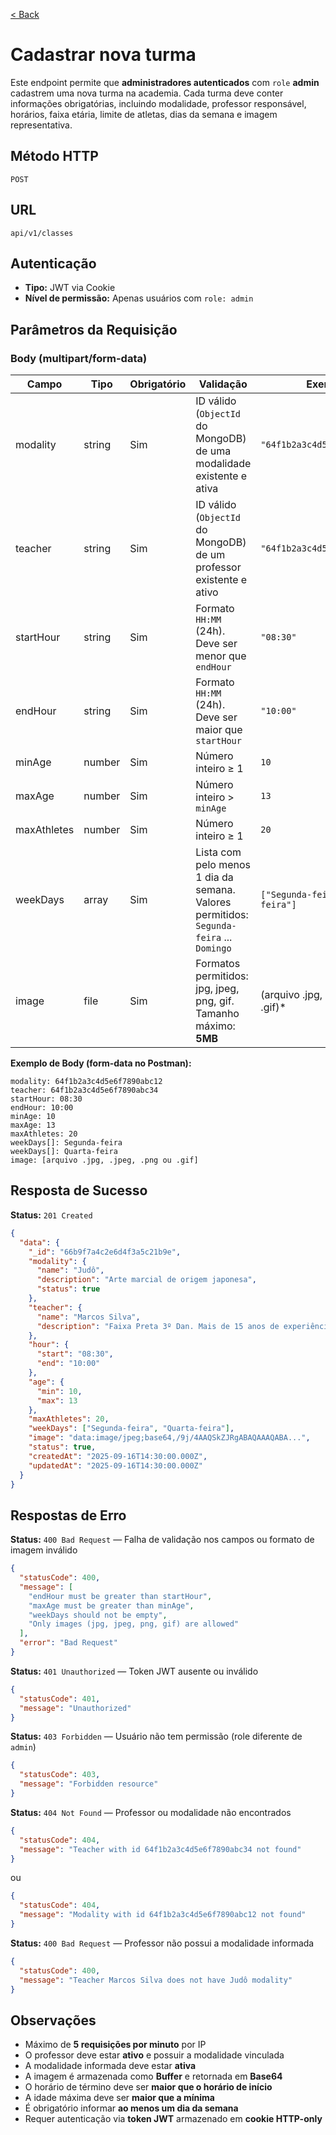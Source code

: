 [< Back](../)

# Cadastrar nova turma
Este endpoint permite que **administradores autenticados** com `role` **admin** cadastrem uma nova turma na academia. Cada turma deve conter informações obrigatórias, incluindo modalidade, professor responsável, horários, faixa etária, limite de atletas, dias da semana e imagem representativa.

## Método HTTP
`POST`

## URL
`api/v1/classes`

## Autenticação
- **Tipo:** JWT via Cookie
- **Nível de permissão:** Apenas usuários com `role: admin`

## Parâmetros da Requisição

### Body (multipart/form-data)

| Campo       | Tipo   | Obrigatório | Validação                                                                               | Exemplo                               |
| ----------- | ------ | ----------- | --------------------------------------------------------------------------------------- | ------------------------------------- |
| modality    | string | Sim         | ID válido (`ObjectId` do MongoDB) de uma modalidade existente e ativa                   | `"64f1b2a3c4d5e6f7890abc12"`          |
| teacher     | string | Sim         | ID válido (`ObjectId` do MongoDB) de um professor existente e ativo                     | `"64f1b2a3c4d5e6f7890abc34"`          |
| startHour   | string | Sim         | Formato `HH:MM` (24h). Deve ser menor que `endHour`                                     | `"08:30"`                             |
| endHour     | string | Sim         | Formato `HH:MM` (24h). Deve ser maior que `startHour`                                   | `"10:00"`                             |
| minAge      | number | Sim         | Número inteiro ≥ 1                                                                      | `10`                                  |
| maxAge      | number | Sim         | Número inteiro > `minAge`                                                               | `13`                                  |
| maxAthletes | number | Sim         | Número inteiro ≥ 1                                                                      | `20`                                  |
| weekDays    | array  | Sim         | Lista com pelo menos 1 dia da semana. Valores permitidos: `Segunda-feira` ... `Domingo` | `["Segunda-feira","Quarta-feira"]`    |
| image       | file   | Sim         | Formatos permitidos: jpg, jpeg, png, gif. Tamanho máximo: **5MB**                       | (arquivo .jpg, .jpeg, .png ou .gif)\* |

**Exemplo de Body (form-data no Postman):**

```
modality: 64f1b2a3c4d5e6f7890abc12
teacher: 64f1b2a3c4d5e6f7890abc34
startHour: 08:30
endHour: 10:00
minAge: 10
maxAge: 13
maxAthletes: 20
weekDays[]: Segunda-feira
weekDays[]: Quarta-feira
image: [arquivo .jpg, .jpeg, .png ou .gif]
```

## Resposta de Sucesso

**Status:** `201 Created`

```json
{
  "data": {
    "_id": "66b9f7a4c2e6d4f3a5c21b9e",
    "modality": {
      "name": "Judô",
      "description": "Arte marcial de origem japonesa",
      "status": true
    },
    "teacher": {
      "name": "Marcos Silva",
      "description": "Faixa Preta 3º Dan. Mais de 15 anos de experiência"
    },
    "hour": {
      "start": "08:30",
      "end": "10:00"
    },
    "age": {
      "min": 10,
      "max": 13
    },
    "maxAthletes": 20,
    "weekDays": ["Segunda-feira", "Quarta-feira"],
    "image": "data:image/jpeg;base64,/9j/4AAQSkZJRgABAQAAAQABA...",
    "status": true,
    "createdAt": "2025-09-16T14:30:00.000Z",
    "updatedAt": "2025-09-16T14:30:00.000Z"
  }
}
```

## Respostas de Erro

**Status:** `400 Bad Request` — Falha de validação nos campos ou formato de imagem inválido

```json
{
  "statusCode": 400,
  "message": [
    "endHour must be greater than startHour",
    "maxAge must be greater than minAge",
    "weekDays should not be empty",
    "Only images (jpg, jpeg, png, gif) are allowed"
  ],
  "error": "Bad Request"
}
```

**Status:** `401 Unauthorized` — Token JWT ausente ou inválido

```json
{
  "statusCode": 401,
  "message": "Unauthorized"
}
```

**Status:** `403 Forbidden` — Usuário não tem permissão (role diferente de `admin`)

```json
{
  "statusCode": 403,
  "message": "Forbidden resource"
}
```

**Status:** `404 Not Found` — Professor ou modalidade não encontrados

```json
{
  "statusCode": 404,
  "message": "Teacher with id 64f1b2a3c4d5e6f7890abc34 not found"
}
```

ou

```json
{
  "statusCode": 404,
  "message": "Modality with id 64f1b2a3c4d5e6f7890abc12 not found"
}
```

**Status:** `400 Bad Request` — Professor não possui a modalidade informada

```json
{
  "statusCode": 400,
  "message": "Teacher Marcos Silva does not have Judô modality"
}
```

## Observações
- Máximo de **5 requisições por minuto** por IP
- O professor deve estar **ativo** e possuir a modalidade vinculada
- A modalidade informada deve estar **ativa**
- A imagem é armazenada como **Buffer** e retornada em **Base64**
- O horário de término deve ser **maior que o horário de início**
- A idade máxima deve ser **maior que a mínima**
- É obrigatório informar **ao menos um dia da semana**
- Requer autenticação via **token JWT** armazenado em **cookie HTTP-only**